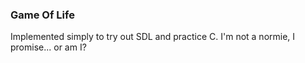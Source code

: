 ### Game Of Life
Implemented simply to try out SDL and practice C. I'm not a normie, I promise... or am I?
